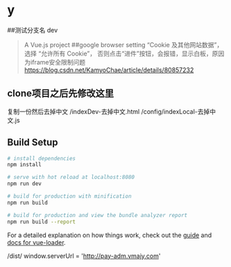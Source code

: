 # y
##测试分支名 dev

> A Vue.js project
##google browser setting
“Cookie 及其他网站数据”，选择 “允许所有 Cookie”， 否则点击“进件”按钮，会报错，显示白板，原因为iframe安全限制问题 https://blog.csdn.net/KamyoChae/article/details/80857232
## clone项目之后先修改这里
复制一份然后去掉中文
/indexDev-去掉中文.html
/config/indexLocal-去掉中文.js

## Build Setup

``` bash
# install dependencies
npm install

# serve with hot reload at localhost:8080
npm run dev

# build for production with minification
npm run build

# build for production and view the bundle analyzer report
npm run build --report
```

For a detailed explanation on how things work, check out the [guide](http://vuejs-templates.github.io/webpack/) and [docs for vue-loader](http://vuejs.github.io/vue-loader).

/dist/
 window.serverUrl = 'http://pay-adm.vmajy.com'
